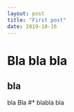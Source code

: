 ```yaml
---
layout: post
title: "First post"
date: 2019-10-16
---
```


# Bla bla bla
## bla
bla Bla
#* blabla
bla
